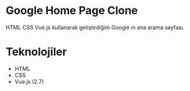# Google Home Page Clone
HTML CSS Vue.js kullanarak geliştirdiğim Google ın ana arama sayfası.

# Teknolojiler
<ul>
    <li>HTML</li>
    <li>CSS</li>
    <li>Vue.js (2.7)</li>
</ul>


